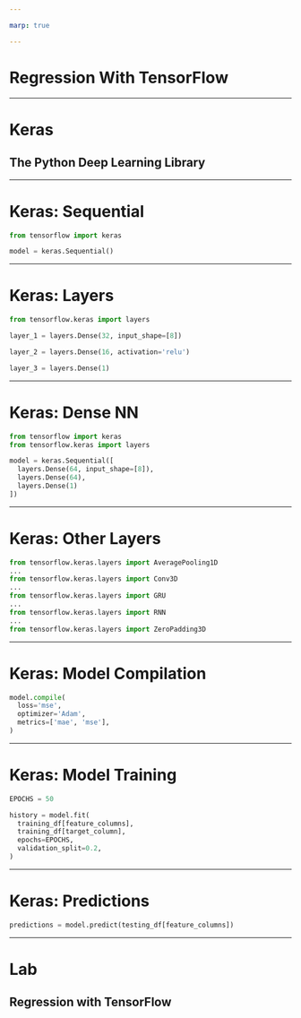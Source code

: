 ```yaml
---

marp: true

---
```


# Regression With TensorFlow

<!--
We have created numerous regression models in this course using both
scikit-learn and TensorFlow. These models have all been "classic" models,
but that is about to change.

In this unit, we are going to build a regression model using a deep neural
network. The model will take feature data, pass it through hidden neural network
layers, and output a continuous value.
-->

---

# Keras

## The Python Deep Learning Library

<!--
To build our deep neural network, we will be using Keras, a high-level Python API
that can be used within TensorFlow.

Don't be put off by the term "deep neural network." Though the math and the
theory are complex, the actual code you need to write to create one is as
easy as creating a simple linear regression.
-->

---

# Keras: Sequential

```python
from tensorflow import keras

model = keras.Sequential()
```

<!--
We will build our model using the `Sequential` class. Sequential simply means that the model will consist of a sequence of layers, one after the other. Each layer feeds the next in the sequence.

In Keras, the alternative to a sequential model is a functional model. Functional models allow layers to interconnect in more complex ways. Layers can branch and merge through different paths. The resultant model might look more like a graph with multiple inputs and outputs. This is different from the sequential model, which looks much more like a funnel.
-->

---

# Keras: Layers

```python
from tensorflow.keras import layers

layer_1 = layers.Dense(32, input_shape=[8])

layer_2 = layers.Dense(16, activation='relu')

layer_3 = layers.Dense(1)
```

<!--
A model consists of layers of nodes. In the lab we are about to do, those layers are `Dense` layers. A dense layer in a neural network is a layer where every node is connected to every node in the next layer.

In the example we have on this slide, we create three `Dense` layer classes. This actually creates a neural network that is four layers deep, though.

When we make the first layer, we pass in an input shape. This is the shape of the features you'll be feeding into the model. In this case we chose an input shape of 8. That indicates we'll be providing 8 features to the model. The input layer is the first layer.

But you should also notice that we passed the number 32 to the `Dense` constructor. This creates our first hidden layer with 32 nodes.

In review, this first line of code creates two layers. One layer is an input layer that accepts 8 features. That layer is densely connected to the next layer, which has 32 nodes. This means there are 8x32 connections between the layers.

The next line of code creates another dense layer. This layer is 16 nodes wide. Notice that we pass an activation function to this layer. The activation we chose is the relu activation. By default the activation for a dense layer in TensorFlow Keras is $f(x) = x$. We can adjust the activation function layer by layer.

There are many activation functions available in the `tensorflow.keras.activations` namespace. Many of these can be referenced by name, as shown in this example. There are more activation functions available in `tf.nn`. For these functions you'll need to pass in the class - like `tf.nn.leaky_relu` - instead of just the name.

The final layer that we create is our output layer. Since we have been doing single output regressions, this output layer has only one node. That node will be our predicted regression value for a given set of input features.

You aren't limited to one output though. As we move into classification, we'll see examples with more than one output node.
-->

---

# Keras: Dense NN

```python
from tensorflow import keras
from tensorflow.keras import layers

model = keras.Sequential([
  layers.Dense(64, input_shape=[8]),
  layers.Dense(64),
  layers.Dense(1)
])
```
<!--
In our previous slide, we created layers, but we didn't connect them. In this slide we'll create the layers inside a sequential model. Now the layers are densely connected in sequence.

Questions to ask the class: 
How many layers are there in this model? Answer: 4

How many nodes are in the first layer? Answer: 8

How many nodes are in the second and third layers? Answer: 64

How many nodes are in the final layer? Answer: 1

How many connections are there between layer 1 and layer 2? Answer: 8x64

*It may be helpful to draw a schematic of the model on the board while asking students the questions.*

-->

---

# Keras: Other Layers

```python
from tensorflow.keras.layers import AveragePooling1D
...
from tensorflow.keras.layers import Conv3D
...
from tensorflow.keras.layers import GRU
...
from tensorflow.keras.layers import RNN
...
from tensorflow.keras.layers import ZeroPadding3D
```

<!--
`Dense` isn't the only type of layer. There are dozens of layers that can be found in the `tensorflow.keras.layers` namespace. Here is a sample. We will discuss some of these layers later in the course. They are all different, and some work very well for certain types of data and use cases. 
-->

---

# Keras: Model Compilation

```python
model.compile(
  loss='mse',
  optimizer='Adam',
  metrics=['mae', 'mse'],
)
```

<!--
After we have defined the structure of the model, we need to tell TensorFlow what to optimize for. To do that, we compile the model.

In this example, we are using the Adam optimizer to optimize for mean squared error, while also tracking mean absolute error and mean squared error. The tracked values will be reported after training.
-->

---

# Keras: Model Training

```python
EPOCHS = 50

history = model.fit(
  training_df[feature_columns],
  training_df[target_column],
  epochs=EPOCHS,
  validation_split=0.2,
)
```

<!--
Once you have defined your model and set up optimization parameters, it is time to train your model. Training is done with the `fit()` method, which needs to know the feature and target data.

Fit also needs to know how many times to repeat the data. Each repetition is called an epoch. In this case, we asked for 50 epochs. In the history that is returned, we will get measurements for the mean absolute error, mean squared error, and loss at each epoch.

The final argument that we pass to `fit()` is how much of the data to hold out as a validation set during training. This allows the model to track how it progresses over epochs using data that it isn't training on.
-->

---

# Keras: Predictions

```python
predictions = model.predict(testing_df[feature_columns])
```

<!--
The whole point of building a model is to make predictions. You can use the `predict` method to do that.
-->

---

# Lab
## Regression with TensorFlow

<!--
For our hands on exercise, we will revisit the California housing prices dataset from an earlier lab. We'll use a sequential model with dense layers to create predictions that outperform the linear regression model we created earlier.
-->
